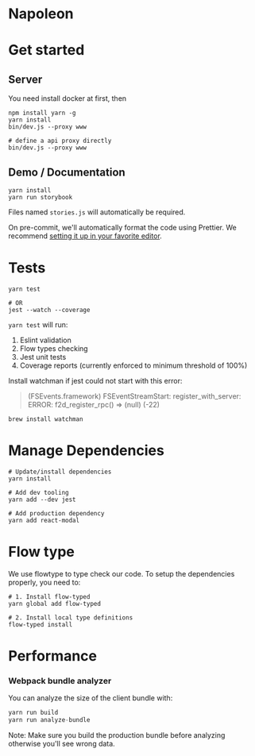 # Napoleon

# Get started

## Server


You need install docker at first, then

```
npm install yarn -g
yarn install
bin/dev.js --proxy www

# define a api proxy directly
bin/dev.js --proxy www
```

## Demo / Documentation


```
yarn install
yarn run storybook
```

Files named `stories.js` will automatically be required.

On pre-commit, we'll automatically format the code using Prettier. We recommend [setting it up in your favorite editor](https://github.com/prettier/prettier#editor-integration).

# Tests

```
yarn test

# OR
jest --watch --coverage
```

`yarn test` will run:

1. Eslint validation
2. Flow types checking
3. Jest unit tests
4. Coverage reports (currently enforced to minimum threshold of 100%)

Install watchman if jest could not start with this error:

> (FSEvents.framework) FSEventStreamStart: register_with_server: ERROR: f2d_register_rpc() => (null) (-22)

```
brew install watchman
```

# Manage Dependencies

```
# Update/install dependencies
yarn install

# Add dev tooling
yarn add --dev jest

# Add production dependency
yarn add react-modal
```

# Flow type

We use flowtype to type check our code. To setup the dependencies properly, you need to:

```
# 1. Install flow-typed
yarn global add flow-typed

# 2. Install local type definitions
flow-typed install
```

# Performance

### Webpack bundle analyzer

You can analyze the size of the client bundle with:

```js
yarn run build
yarn run analyze-bundle
```

Note: Make sure you build the production bundle before analyzing otherwise you'll see wrong data.
